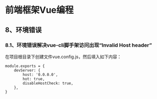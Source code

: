 # 前端框架Vue编程

## 8、环境错误

### 8.1、环境错误解决vue-cli脚手架访问出现“Invalid Host header”
在项目根目录下创建文件vue.config.js，然后填入如下内容：
```
module.exports = {
    devServer: {
        host: '0.0.0.0',
        hot: true,
        disableHostCheck: true,
    },
}
```